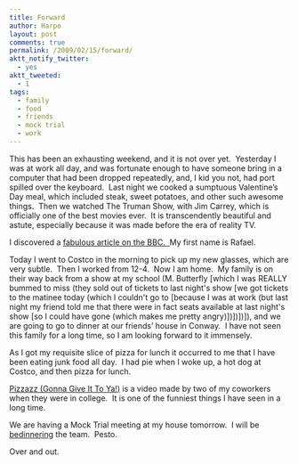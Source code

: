 ```yaml
---
title: Forward
author: Harpo
layout: post
comments: true
permalink: /2009/02/15/forward/
aktt_notify_twitter:
  - yes
aktt_tweeted:
  - 1
tags:
  - family
  - food
  - friends
  - mock trial
  - work
---
```

This has been an exhausting weekend, and it is not over yet.  Yesterday I was at work all day, and was fortunate enough to have someone bring in a computer that had been dropped repeatedly, and, I kid you not, had port spilled over the keyboard.  Last night we cooked a sumptuous Valentine&#8217;s Day meal, which included steak, sweet potatoes, and other such awesome things.  Then we watched The Truman Show, with Jim Carrey, which is officially one of the best movies ever.  It is transcendently beautiful and astute, especially because it was made before the era of reality TV.

I discovered a <a href="http://news.bbc.co.uk/2/hi/uk_news/7888539.stm" target="_blank">fabulous article on the BBC.  </a>My first name is Rafael.

Today I went to Costco in the morning to pick up my new glasses, which are very subtle.  Then I worked from 12-4.  Now I am home.  My family is on their way back from a show at my school (M. Butterfly [which I was REALLY bummed to miss (they sold out of tickets to last night's show [we got tickets to the matinee today (which I couldn't go to [because I was at work (but last night my friend told me that there were in fact seats available at last night's show [so I could have gone (which makes me pretty angry)])])])]), and we are going to go to dinner at our friends&#8217; house in Conway.  I have not seen this family for a long time, so I am looking forward to it immensely.

As I got my requisite slice of pizza for lunch it occurred to me that I have been eating junk food all day.  I had pie when I woke up, a hot dog at Costco, and then pizza for lunch.

<a href="http://www.youtube.com/watch?v=R3jv2cUgt1M" target="_blank">Pizzazz (Gonna Give It To Ya!<span style="text-decoration: underline;">)</span></a> is a video made by two of my coworkers when they were in college.  It is one of the funniest things I have seen in a long time.

We are having a Mock Trial meeting at my house tomorrow.  I will be <a href="http://www.npr.org/templates/story/story.php?storyId=93170569" target="_blank">bedinnering</a> the team.  Pesto.

Over and out.